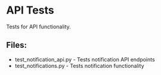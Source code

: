 # API Tests
Tests for API functionality.

## Files:
- test_notification_api.py - Tests notification API endpoints
- test_notifications.py - Tests notification functionality

